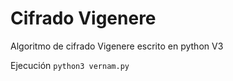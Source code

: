 # Cifrado Vigenere

Algoritmo de cifrado Vigenere escrito en python V3

Ejecución ```python3 vernam.py```